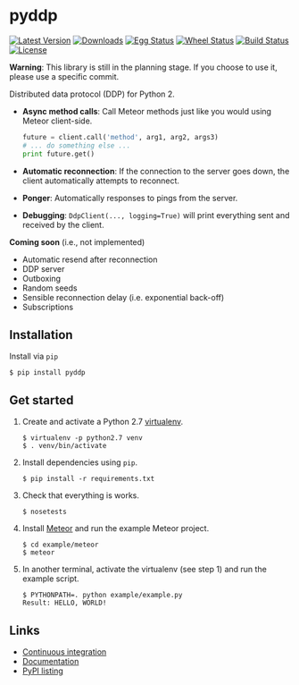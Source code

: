 # pyddp

[![Latest Version][version badge]][pypi]
[![Downloads][downloads badge]][pypi]
[![Egg Status][egg badge]][pypi]
[![Wheel Status][wheel badge]][pypi]
[![Build Status][travisci badge]][travisci]
[![License][license badge]][pypi]

__Warning__: This library is still in the planning stage. If you choose to use
it, please use a specific commit.

Distributed data protocol (DDP) for Python 2.

* __Async method calls__: Call Meteor methods just like you would using Meteor
  client-side.

    ```Python
    future = client.call('method', arg1, arg2, args3)
    # ... do something else ...
    print future.get()
    ```

* __Automatic reconnection__: If the connection to the server goes down, the
  client automatically attempts to reconnect.

* __Ponger__: Automatically responses to pings from the server.

* __Debugging__: ``DdpClient(..., logging=True)`` will print everything sent
  and received by the client.

__Coming soon__ (i.e., not implemented)

*   Automatic resend after reconnection
*   DDP server
*   Outboxing
*   Random seeds
*   Sensible reconnection delay (i.e. exponential back-off)
*   Subscriptions


## Installation

Install via `pip`

```Shell
$ pip install pyddp
```


## Get started

1. Create and activate a Python 2.7 [virtualenv][virtualenv].

    ```Shell
    $ virtualenv -p python2.7 venv
    $ . venv/bin/activate
    ```

2. Install dependencies using `pip`.

    ```Shell
    $ pip install -r requirements.txt
    ```

3. Check that everything is works.

    ```Shell
    $ nosetests
    ```

3. Install [Meteor][meteor] and run the example Meteor project.

    ```Shell
    $ cd example/meteor
    $ meteor
    ```

4. In another terminal, activate the virtualenv (see step 1) and run the example
   script.

    ```Shell
    $ PYTHONPATH=. python example/example.py
    Result: HELLO, WORLD!
    ```


## Links

*   [Continuous integration][travisci]
*   [Documentation][docs]
*   [PyPI listing][pypi]


[docs]: http://pyddp.readthedocs.org/en/latest/ "pyddp documentation"
[downloads badge]: https://pypip.in/download/pyddp/badge.svg "Downloads"
[egg badge]: https://pypip.in/egg/pyddp/badge.svg "Egg Status"
[license badge]: https://pypip.in/license/pyddp/badge.svg "License"
[travisci]:https://travis-ci.org/foxdog-studios/pyddp "Build Status"
[travisci badge]: https://travis-ci.org/foxdog-studios/pyddp.svg "Build Status"
[meteor]: https://www.meteor.com/ "Meteor"
[pypi]: https://pypi.python.org/pypi/pyddp/ "pydpp on PyPI"
[version badge]: https://pypip.in/version/pyddp/badge.svg "Latest Version"
[virtualenv]: http://virtualenv.readthedocs.org/en/latest/ "virtualenv"
[wheel badge]: https://pypip.in/wheel/pyddp/badge.svg "Wheel Status"

